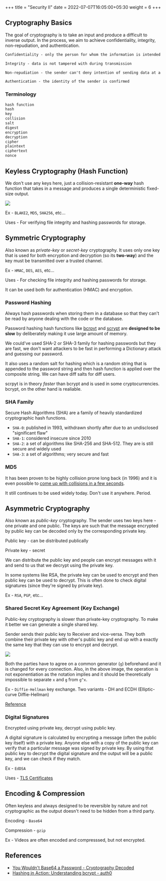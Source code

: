 +++
title = "Security II"
date = 2022-07-07T16:05:00+05:30
weight = 6
+++

## Cryptography Basics
The goal of cryptography is to take an input and produce a difficult to inverse output. In the process, we aim to achieve confidentiality, integrity, non-repudiation, and authentication.

```txt
Confidentiality - only the person for whom the information is intended can read it

Integrity - data is not tampered with during transmission

Non-repudiation - the sender can't deny intention of sending data at a later stage

Authentication - the identity of the sender is confirmed
```

### Terminology
```txt
hash function
hash
key
collision
salt
digest
encryption
decryption
cipher
plaintext
ciphertext
nonce
```

## Keyless Cryptography (Hash Function)
We don't use any keys here, just a collision-resistant **one-way** hash function that takes in a message and produces a single deterministic fixed-size output.

![](https://i.imgur.com/7TUsIlL.png)

Ex - `BLAKE2`, `MD5`, `SHA256`, etc...

Uses - For verifying file integrity and hashing passwords for storage.

## Symmetric Cryptography
Also known as _private-key_ or _secret-key_ cryptography. It uses only one key that is used for both encryption and decryption (so its **two-way**) and the key must be transmitted over a trusted channel.

Ex - `HMAC`, `DES`, `AES`, etc...

Uses - For checking file integrity and hashing passwords for storage.

It can be used both for authentication (HMAC) and encryption.

### Password Hashing
Always hash passwords when storing them in a database so that they can't be read by anyone dealing with the code or the database.

Password hashing hash functions like [bcrpyt](https://en.wikipedia.org/wiki/Bcrypt) and [scrypt](https://en.wikipedia.org/wiki/Scrypt) are **designed to be slow** by deliberately making it use large amount of memory. 

We could've used SHA-2 or SHA-3 family for hashing passwords but they are fast, we don't want attackers to be fast in performing a Dictionary attack and guessing our password.

It also uses a random salt for hashing which is a random string that is appended to the password string and then hash function is applied over the composite string. We can have diff salts for diff users.

scrpyt is in theory _faster_ than bcrypt and is used in some cryptocurrencies. bcrypt, on the other hand is realiable.

### SHA Family
 Secure Hash Algorithms (SHA) are a family of heavily standardized cryptographic hash functions.

- `SHA-0`: published in 1993, withdrawn shortly after due to an undisclosed "significant flaw"
- `SHA-1`: considered insecure since 2010
- `SHA-2`: a set of algorithms like SHA-256 and SHA-512. They are is still secure and widely used
- `SHA-3`: a set of algorithms; very secure and fast

### MD5
It has been proven to be highly collision prone long back (in 1996) and it is even possible to [come up with collisions in a few seconds](https://en.wikipedia.org/wiki/MD5#:~:text=A%20collision%20attack%20exists%20that%20can%20find%20collisions%20within%20seconds%20on%20a%20computer%20with%20a%202.6%C2%A0GHz%20Pentium%204%20processor%20(complexity%20of%20224.1)).

It still continues to be used widely today. Don't use it anywhere. Period.

## Asymmetric Cryptography
Also known as _public-key_ cryptography. The sender uses two keys here - one private and one public. The keys are such that the message encrypted by public key can be decoded only by the corresponding private key.

Public key - can be distributed publically

Private key - secret

We can distribute the public key and people can encrypt messages with it and send to us that we decrypt using the private key.

In some systems like RSA, the private key can be used to encrypt and then public key can be used to decrypt. This is often done to check digital signatures (since they're signed by private key).

Ex - `RSA`, `PGP`, etc...

### Shared Secret Key Agreement (Key Exchange)
Public-key cryptography is slower than private-key cryptography. To make it better we can generate a single shared key.

Sender sends their public key to Receiver and vice-versa. They both combine their private key with other's public key and end up with a exactly the same key that they can use to encrypt and decrypt.

![](https://i.imgur.com/QGxQlnq.png)

Both the parties have to agree on a common generator (`g`) beforehand and it is changed for every connection. Also, in the above image, the operation is not exponentiation as the notation implies and it should be theoretically impossible to separate `x` and `g` from `g^x`.  

Ex - `Diffie-Hellman` key exchange. Two variants - DH and ECDH (Elliptic-curve Diffie-Hellman)

[Reference](https://crypto.stackexchange.com/questions/6307/why-is-diffie-hellman-considered-in-the-context-of-public-key-cryptography)

### Digital Signatures
Encrypted using private key, decrypt using public key.

A digital signature is calculated by encrypting a message (often the public key itself) with a private key. Anyone else with a copy of the public key can verify that a particular message was signed by private key. By using that public key to decrypt the digital signature and the output will be a public key, and we can check if they match.

Ex - `EdDSA`

Uses - [TLS Certificates](/web-api/security-3/#certificates-and-ca)

## Encoding & Compression
Often keyless and always designed to be reversible by nature and not cryptographic as the output doesn't need to be hidden from a third party.

Encoding - `Base64`

Compression - `gzip`

Ex - Videos are often encoded and compresssed, but not encrypted.

## References
- [You Wouldn't Base64 a Password - Cryptography Decoded](https://paragonie.com/blog/2015/08/you-wouldnt-base64-a-password-cryptography-decoded#secret-key-encryption)
- [Hashing in Action: Understanding bcrypt - auth0](https://auth0.com/blog/hashing-in-action-understanding-bcrypt/)